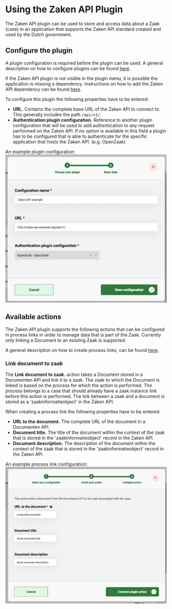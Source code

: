# Using the Zaken API Plugin

The Zaken API plugin can be used to store and access data about a Zaak (case) in an application that supports the
Zaken API standard created and used by the Dutch government.

## Configure the plugin

A plugin configuration is required before the plugin can be used. A general description on how to configure
plugins can be found [here](../configure-plugin.md).

If the Zaken API plugin is not visible in the plugin menu, it is possible the application is missing a dependency.
Instructions on how to add the Zaken API dependency can be found
[here](/valtimo-implementation/modules/documenten-api.md).

To configure this plugin the following properties have to be entered:
- **URL.** Contains the complete base URL of the Zaken API to connect to. This generally includes 
the path `/api/v1/`.
- **Authentication plugin configuration.** Reference to another plugin configuration that will be used to add 
authentication to any request performed on the Zaken API. If no option is available in this field a plugin has to 
be configured that is able to authenticate for the specific application that hosts the Zaken API. (e.g. OpenZaak)

An example plugin configuration:
![example plugin configuration](img/configure-plugin.png)

## Available actions

The Zaken API plugin supports the following actions that can be configured in process links in order to manage data that
is part of the Zaak. Currently only linking a Document to an existing Zaak is supported.

A general description on how to create process links, can be found [here](../create-process-link.md).

### Link document to zaak

The **Link document to zaak.** action takes a Document stored in a Documenten API and link it to a zaak. The zaak to which 
the Document is linked is based on the process for which the action is performed. The process belongs to a case that
should already have a zaak instance link before this action is performed. The link between a zaak and a document is 
stored as a 'zaakinformatieobject' in the Zaken API.  

When creating a process link the following properties have to be entered:
- **URL to the document.** The complete URL of the document in a Documenten API.
- **Document title.** The title of the document within the context of the zaak that is stored in the
'zaakinformatieobject' record in the Zaken API.
- **Document description.** The description of the document within the context of the zaak that is stored in the
'zaakinformatieobject' record in the Zaken API.

An example process link configuration:
![Generate document process link](img/link-document-to-zaak.png)
